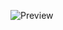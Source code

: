 ![Preview](https://firebasestorage.googleapis.com/v0/b/tadorado-tailors.firebasestorage.app/o/FireShot%20Capture%20011%20-%20Hospital%20Staff%20Onboarding%20System%20-%20localhost.png?alt=media&token=e8dd6613-2bfc-41b9-b0c2-2442fad49507)
